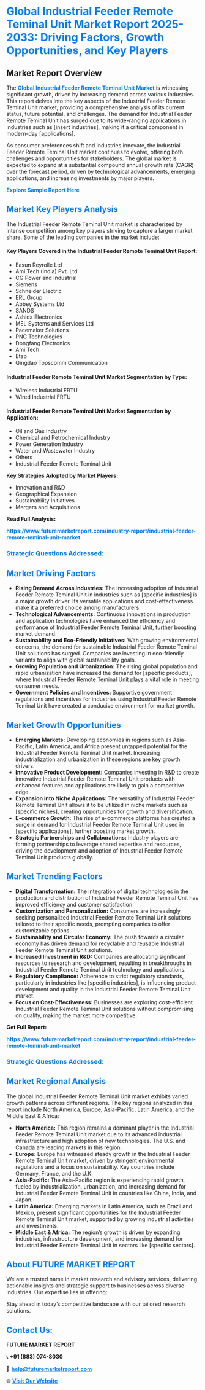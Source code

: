 <h1 style="color: #007BFF;">Global Industrial Feeder Remote Teminal Unit Market Report 2025-2033: Driving Factors, Growth Opportunities, and Key Players</h1>

<section id="overview">
<h2>Market Report Overview</h2>
<p>The <a href="https://www.futuremarketreport.com/industry-report/industrial-feeder-remote-teminal-unit-market" style="color: #007BFF; text-decoration: none;"><strong>Global Industrial Feeder Remote Teminal Unit Market</strong></a> is witnessing significant growth, driven by increasing demand across various industries. This report delves into the key aspects of the Industrial Feeder Remote Teminal Unit market, providing a comprehensive analysis of its current status, future potential, and challenges. The demand for Industrial Feeder Remote Teminal Unit has surged due to its wide-ranging applications in industries such as [insert industries], making it a critical component in modern-day [applications].</p>
<p>As consumer preferences shift and industries innovate, the Industrial Feeder Remote Teminal Unit market continues to evolve, offering both challenges and opportunities for stakeholders. The global market is expected to expand at a substantial compound annual growth rate (CAGR) over the forecast period, driven by technological advancements, emerging applications, and increasing investments by major players.</p>
</section>

<section id="overview">
<p><a href="https://www.futuremarketreport.com/request-sample/reportId=113416" style="color: #007BFF; text-decoration: none;"><strong>Explore Sample Report Here</strong></a></p>
</section>

<section id="key-players">
<h2 style="color: #007BFF;">Market Key Players Analysis</h2>
<p>The Industrial Feeder Remote Teminal Unit market is characterized by intense competition among key players striving to capture a larger market share. Some of the leading companies in the market include:</p>
<h4>Key Players Covered in the Industrial Feeder Remote Teminal Unit Report:</h4>
<ul><li>Easun Reyrolle Ltd</li><li>Ami Tech (India) Pvt. Ltd</li><li>CG Power and Industrial</li><li>Siemens</li><li>Schneider Electric</li><li>ERL Group</li><li>Abbey Systems Ltd</li><li>SANDS</li><li>Ashida Electronics</li><li>MEL Systems and Services Ltd</li><li>Pacemaker Solutions</li><li>PNC Technologies</li><li>Dongfang Electronics</li><li>Ami Tech</li><li>Etap</li><li>Qingdao Topscomm Communication</li></ul>
<h4>Industrial Feeder Remote Teminal Unit Market Segmentation by Type:</h4>
<ul><li>Wireless Industrial FRTU</li><li>Wired Industrial FRTU</li></ul>

<h4>Industrial Feeder Remote Teminal Unit Market Segmentation by Application:</h4>
<ul><li>Oil and Gas Industry</li><li>Chemical and Petrochemical Industry</li><li>Power Generation Industry</li><li>Water and Wastewater Industry</li><li>Others</li><li>Industrial Feeder Remote Teminal Unit</li></ul>
<p><strong>Key Strategies Adopted by Market Players:</strong></p>
<ul>
<li>Innovation and R&D</li>
<li>Geographical Expansion</li>
<li>Sustainability Initiatives</li>
<li>Mergers and Acquisitions</li>
</ul>
</section>

<section>
<p><strong>Read Full Analysis: </strong></p><a href="https://www.futuremarketreport.com/industry-report/industrial-feeder-remote-teminal-unit-market" style="color: #007BFF; text-decoration: none;"><strong>https://www.futuremarketreport.com/industry-report/industrial-feeder-remote-teminal-unit-market</strong></a>
<h3 style="color: #007BFF;">Strategic Questions Addressed:</h3>
</section>

<section id="driving-factors">
<h2 style="color: #007BFF;">Market Driving Factors</h2>
<ul>
<li><strong>Rising Demand Across Industries:</strong> The increasing adoption of Industrial Feeder Remote Teminal Unit in industries such as [specific industries] is a major growth driver. Its versatile applications and cost-effectiveness make it a preferred choice among manufacturers.</li>
<li><strong>Technological Advancements:</strong> Continuous innovations in production and application technologies have enhanced the efficiency and performance of Industrial Feeder Remote Teminal Unit, further boosting market demand.</li>
<li><strong>Sustainability and Eco-Friendly Initiatives:</strong> With growing environmental concerns, the demand for sustainable Industrial Feeder Remote Teminal Unit solutions has surged. Companies are investing in eco-friendly variants to align with global sustainability goals.</li>
<li><strong>Growing Population and Urbanization:</strong> The rising global population and rapid urbanization have increased the demand for [specific products], where Industrial Feeder Remote Teminal Unit plays a vital role in meeting consumer needs.</li>
<li><strong>Government Policies and Incentives:</strong> Supportive government regulations and incentives for industries using Industrial Feeder Remote Teminal Unit have created a conducive environment for market growth.</li>
</ul>
</section>

<section id="growth-opportunities">
<h2 style="color: #007BFF;">Market Growth Opportunities</h2>
<ul>
<li><strong>Emerging Markets:</strong> Developing economies in regions such as Asia-Pacific, Latin America, and Africa present untapped potential for the Industrial Feeder Remote Teminal Unit market. Increasing industrialization and urbanization in these regions are key growth drivers.</li>
<li><strong>Innovative Product Development:</strong> Companies investing in R&D to create innovative Industrial Feeder Remote Teminal Unit products with enhanced features and applications are likely to gain a competitive edge.</li>
<li><strong>Expansion into Niche Applications:</strong> The versatility of Industrial Feeder Remote Teminal Unit allows it to be utilized in niche markets such as [specific niches], creating opportunities for growth and diversification.</li>
<li><strong>E-commerce Growth:</strong> The rise of e-commerce platforms has created a surge in demand for Industrial Feeder Remote Teminal Unit used in [specific applications], further boosting market growth.</li>
<li><strong>Strategic Partnerships and Collaborations:</strong> Industry players are forming partnerships to leverage shared expertise and resources, driving the development and adoption of Industrial Feeder Remote Teminal Unit products globally.</li>
</ul>
</section>

<section id="trending-factors">
<h2 style="color: #007BFF;">Market Trending Factors</h2>
<ul>
<li><strong>Digital Transformation:</strong> The integration of digital technologies in the production and distribution of Industrial Feeder Remote Teminal Unit has improved efficiency and customer satisfaction.</li>
<li><strong>Customization and Personalization:</strong> Consumers are increasingly seeking personalized Industrial Feeder Remote Teminal Unit solutions tailored to their specific needs, prompting companies to offer customizable options.</li>
<li><strong>Sustainability and Circular Economy:</strong> The push towards a circular economy has driven demand for recyclable and reusable Industrial Feeder Remote Teminal Unit solutions.</li>
<li><strong>Increased Investment in R&D:</strong> Companies are allocating significant resources to research and development, resulting in breakthroughs in Industrial Feeder Remote Teminal Unit technology and applications.</li>
<li><strong>Regulatory Compliance:</strong> Adherence to strict regulatory standards, particularly in industries like [specific industries], is influencing product development and quality in the Industrial Feeder Remote Teminal Unit market.</li>
<li><strong>Focus on Cost-Effectiveness:</strong> Businesses are exploring cost-efficient Industrial Feeder Remote Teminal Unit solutions without compromising on quality, making the market more competitive.</li>
</ul>
</section>

<section>
<p><strong>Get Full Report: </strong></p><a href="https://www.futuremarketreport.com/industry-report/industrial-feeder-remote-teminal-unit-market" style="color: #007BFF; text-decoration: none;"><strong>https://www.futuremarketreport.com/industry-report/industrial-feeder-remote-teminal-unit-market</strong></a>
<h3 style="color: #007BFF;">Strategic Questions Addressed:</h3>
</section>


<section id="regional-analysis">
<h2 style="color: #007BFF;">Market Regional Analysis</h2>
<p>The global Industrial Feeder Remote Teminal Unit market exhibits varied growth patterns across different regions. The key regions analyzed in this report include North America, Europe, Asia-Pacific, Latin America, and the Middle East & Africa:</p>
<ul>
<li><strong>North America:</strong> This region remains a dominant player in the Industrial Feeder Remote Teminal Unit market due to its advanced industrial infrastructure and high adoption of new technologies. The U.S. and Canada are leading markets in this region.</li>
<li><strong>Europe:</strong> Europe has witnessed steady growth in the Industrial Feeder Remote Teminal Unit market, driven by stringent environmental regulations and a focus on sustainability. Key countries include Germany, France, and the U.K.</li>
<li><strong>Asia-Pacific:</strong> The Asia-Pacific region is experiencing rapid growth, fueled by industrialization, urbanization, and increasing demand for Industrial Feeder Remote Teminal Unit in countries like China, India, and Japan.</li>
<li><strong>Latin America:</strong> Emerging markets in Latin America, such as Brazil and Mexico, present significant opportunities for the Industrial Feeder Remote Teminal Unit market, supported by growing industrial activities and investments.</li>
<li><strong>Middle East & Africa:</strong> The region’s growth is driven by expanding industries, infrastructure development, and increasing demand for Industrial Feeder Remote Teminal Unit in sectors like [specific sectors].</li>
</ul>
</section>

<footer>
<h2 style="color: #007BFF;">About FUTURE MARKET REPORT</h2>
<p>We are a trusted name in market research and advisory services, delivering actionable insights and strategic support to businesses across diverse industries. Our expertise lies in offering:</p>

<p>Stay ahead in today’s competitive landscape with our tailored research solutions.</p>

<h2 style="color: #007BFF;">Contact Us:</h2>
<p><strong>FUTURE MARKET REPORT</strong></p>
<p>📞 <strong>+91 (883) 074-8030</strong></p>
<p>📧 <strong><a href="mailto:help@futuremarketreport.com" style="color: #007BFF;">help@futuremarketreport.com</a></strong></p>
<p>🌐 <strong><a href="https://www.futuremarketreport.com/" style="color: #007BFF;">Visit Our Website</a></strong></p>
</footer>